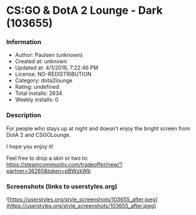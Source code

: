 # CS:GO & DotA 2 Lounge - Dark (103655)

### Information
- Author: Paulsen (unknown)
- Created at: unknown
- Updated at: 4/1/2016, 7:22:46 PM
- License: NO-REDISTRIBUTION
- Category: dota2lounge
- Rating: undefined
- Total installs: 2634
- Weekly installs: 0


### Description
For people who stays up at night and doesn't enjoy the bright screen from DotA 2 and CSGOLounge.

I hope you enjoy it!

Feel free to drop a skin or two to: https://steamcommunity.com/tradeoffer/new/?partner=36265&token=pBWzkWb


### Screenshots (links to userstyles.org)
![https://userstyles.org/style_screenshots/103655_after.jpeg](https://userstyles.org/style_screenshots/103655_after.jpeg)


